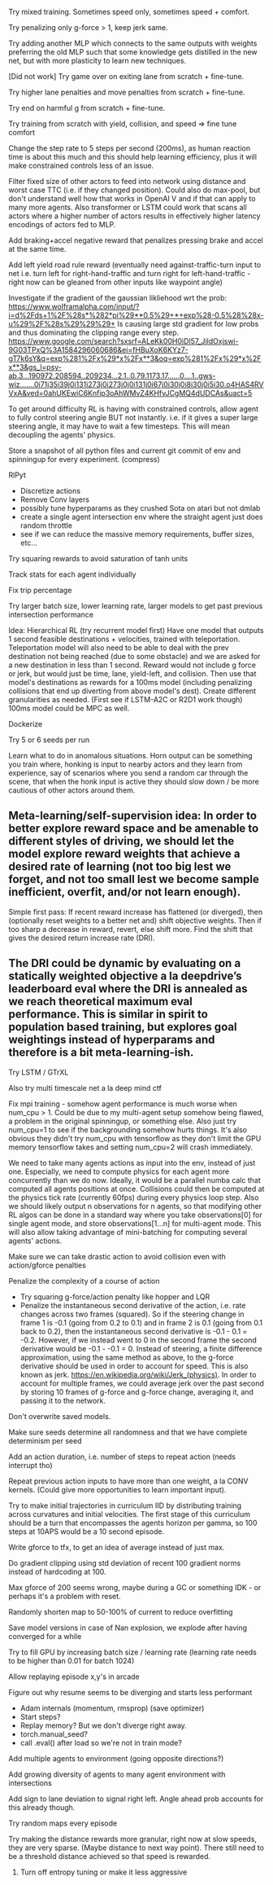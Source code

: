 Try mixed training. Sometimes speed only, sometimes speed + comfort.

Try penalizing only g-force > 1, keep jerk same.

Try adding another MLP which connects to the same outputs with weights preferring
the old MLP such that some knowledge gets distilled in the new net, but with
more plasticity to learn new techniques.

[Did not work] Try game over on exiting lane from scratch + fine-tune.

Try higher lane penalties and move penalties from scratch + fine-tune.

Try end on harmful g from scratch + fine-tune.

Try training from scratch with yield, collision, and speed => fine tune comfort

Change the step rate to 5 steps per second (200ms), as human reaction time is 
about this much and this should help learning efficiency, plus it will make constrained
controls less of an issue. 

Filter fixed size of other actors to feed into network using distance and worst
case TTC (i.e. if they changed position). Could also do max-pool, but don't understand
well how that works in OpenAI V and if that can apply to many more agents. Also transformer
or LSTM could work that scans all actors where a higher number of actors results
in effectively higher latency encodings of actors fed to MLP.

Add braking+accel negative reward that penalizes pressing brake and accel at the 
same time.

Add left yield road rule reward (eventually need against-traffic-turn input 
to net i.e. turn left for right-hand-traffic and turn right for 
left-hand-traffic - right now can be gleaned from other inputs like waypoint 
angle)

Investigate if the gradient of the gaussian likliehood wrt the prob:
https://www.wolframalpha.com/input/?i=d%2Fds+1%2F%28s*%282*pi%29**0.5%29+*+exp%28-0.5%28%28x-u%29%2F%28s%29%29%29+
Is causing large std gradient for low probs and thus dominating the clipping range every step.
https://www.google.com/search?sxsrf=ALeKk00H0iDI57_JildOxjswi-9G03TPxQ%3A1584296060686&ei=fHBuXoK6KYz7-gT7k6sY&q=exp%281%2Fx%29*x%2Fx**3&oq=exp%281%2Fx%29*x%2Fx**3&gs_l=psy-ab.3...190972.208594..209234...2.1..0.79.1173.17......0....1..gws-wiz.......0i71j35i39j0i131i273j0i273j0j0i131j0i67j0i30j0i8i30j0i5i30.o4HAS4RVVxA&ved=0ahUKEwiC6Knfip3oAhWMvZ4KHfvJCgMQ4dUDCAs&uact=5

To get around difficulty RL is having with constrained controls,
allow agent to fully control steering angle BUT not instantly. i.e. if it
gives a super large steering angle, it may have to wait a few timesteps. 
This will mean decoupling the agents' physics.

Store a snapshot of all python files and current git commit of env and spinningup
for every experiment. (compress)

RlPyt
- Discretize actions
- Remove Conv layers
- possibly tune hyperparams as they crushed Sota on atari but not dmlab
- create a single agent intersection env where the straight agent just does random throttle
- see if we can reduce the massive memory requirements, buffer sizes, etc... 

Try squaring rewards to avoid saturation of tanh units

Track stats for each agent individually

Fix trip percentage

Try larger batch size, lower learning rate, larger models to get past previous
intersection performance

Idea: Hierarchical RL (try recurrent model first) 
Have one model that outputs 1 second feasible destinations + velocities, trained with 
teleportation. Teleportation model will also need to be able to deal with
the prev destination not being reached  (due to some obstacle)
and we are asked for a new destination in less than 1 second. Reward would
not include g force or jerk, but would just be time, lane, yield-left, and collision.
Then use that model's destinations as rewards for a 100ms model (including penalizing 
collisions that end up diverting from above model's dest).
Create different granularities as needed. (First see if LSTM-A2C or R2D1 work though)
100ms model could be MPC as well.

Dockerize

Try 5 or 6 seeds per run

Learn what to do in anomalous situations. Horn output can be something you 
train where, honking is input to nearby actors and they learn from experience, 
say of scenarios where you send a random car through the scene, 
that when the honk input is active they should slow down / be more cautious of 
other actors around them.

Meta-learning/self-supervision idea:
In order to better explore reward space and be amenable to different styles
of driving, we should let the model explore reward weights
that achieve a desired rate of learning (not too big lest we
forget, and not too small lest we become sample inefficient, overfit, 
and/or not learn enough).
-------------------------------------------------------------------------------
Simple first pass:
If recent reward increase has flattened (or diverged), then (optionally reset
weights to a better net and) shift objective weights. 
Then if too sharp a decrease in reward, revert, else shift more. 
Find the shift that gives the desired return increase rate (DRI). 

The DRI could be dynamic by evaluating on a statically weighted objective a la 
deepdrive’s leaderboard eval where the DRI
is annealed as we reach theoretical maximum eval performance.
This is similar in spirit to population based training, but explores goal 
weightings instead of hyperparams and therefore is a bit meta-learning-ish.
-------------------------------------------------------------------------------

Try LSTM / GTrXL



Also try multi timescale net a la deep mind ctf 

Fix mpi training - somehow agent performance is much worse when num_cpu > 1. 
Could be due to my multi-agent setup somehow being flawed, a problem in the
original spinningup, or something else. Also just try num_cpu=1 to see
if the backgrounding somehow hurts things. It's also obvious they didn't
try num_cpu with tensorflow as they don't limit the GPU memory tensorflow takes
and setting num_cpu=2 will crash immediately.

We need to take many agents actions as input into the env, instead of 
just one. Especially, we need to compute physics for each agent more 
concurrently than we do now. Ideally, it would be a parallel numba calc
that computed all agents positions at once. Collisions could then be computed
at the physics tick rate (currently 60fps) during every physics loop step.
Also we should likely output n observations for n agents, so that modifying
other RL algos can be done in a standard way where you take observations[0]
for single agent mode, and store observations[1...n] for multi-agent mode.
This will also allow taking advantage of mini-batching for computing several agents'
actions.

Make sure we can take drastic action to avoid collision even with action/gforce penalties

Penalize the complexity of a course of action
- Try squaring g-force/action penalty like hopper and LQR
- Penalize the instantaneous second derivative of the action, i.e. rate changes across two frames (squared). So if the steering change in frame 1 is -0.1 (going from 0.2 to 0.1) and in frame 2 is 0.1 (going from 0.1 back to 0.2), then the instantaneous second derivative is -0.1 - 0.1 = -0.2. However, if we instead went to 0 in the second frame the second derivative would be -0.1 - -0.1 = 0. Instead of steering, a finite difference approximation, using the same method as above, to the g-force derivative should be used in order to account for speed. This is also known as jerk. https://en.wikipedia.org/wiki/Jerk_(physics). In order to account for multiple frames, we could average jerk over the past second by storing 10 frames of g-force and g-force change, averaging it, and passing it to the network.


Don't overwrite saved models.

Make sure seeds determine all randomness and that we have complete determinism per seed

Add an action duration, i.e. number of steps to repeat action (needs interrupt tho)

Repeat previous action inputs to have more than one weight, a la CONV kernels. (Could give more opportunities to learn important input).


Try to make initial trajectories in curriculum IID by distributing training across curvatures and initial velocities.
The first stage of this curriculum should be a turn that encompasses the agents horizon per gamma, so 100 steps at 10APS would be a 10 second episode.

Write gforce to tfx, to get an idea of average instead of just max.

Do gradient clipping using std deviation of recent 100 gradient norms instead of hardcoding at 100.

Max gforce of 200 seems wrong, maybe
during a GC or something IDK - or perhaps it's a problem with reset.


Randomly shorten map to 50-100% of current to reduce overfitting

Save model versions in case of Nan explosion, we explode after having converged for a while



Try to fill GPU by increasing batch size / learning rate (learning rate needs to be higher than 0.01 for batch 1024)



Allow replaying episode x,y's in arcade

Figure out why resume seems to be diverging and starts less performant
 - Adam internals (momentum, rmsprop) (save optimizer)
 - Start steps?
 - Replay memory? But we don't diverge right away.
 - torch.manual_seed?
 - call .eval() after load so we're not in train mode?

Add multiple agents to environment (going opposite directions?)

Add growing diversity of agents to many agent environment with intersections

Add sign to lane deviation to signal right left. Angle ahead prob accounts for this already though.

Try random maps every episode

Try making the distance rewards more granular, right now at slow speeds, they
are very sparse. (Maybe distance to next way point). There still need to be a 
threshold distance achieved so that speed is rewarded. 

1) Turn off entropy tuning or make it less aggressive
